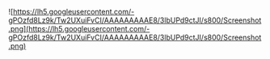 ![https://lh5.googleusercontent.com/-gPOzfd8Lz9k/Tw2UXuiFvCI/AAAAAAAAAE8/3lbUPd9ctJI/s800/Screenshot.png](https://lh5.googleusercontent.com/-gPOzfd8Lz9k/Tw2UXuiFvCI/AAAAAAAAAE8/3lbUPd9ctJI/s800/Screenshot.png)